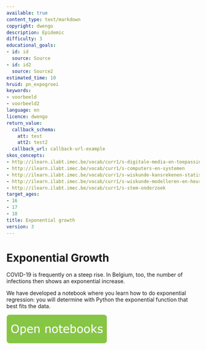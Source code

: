 ```yaml
---
available: true
content_type: text/markdown
copyright: dwengo
description: Epidemic
difficulty: 3
educational_goals:
- id: id
  source: Source
- id: id2
  source: Source2
estimated_time: 10
hruid: pn_expogroei
keywords:
- voorbeeld
- voorbeeld2
language: en
licence: dwengo
return_value:
  callback_schema:
    att: test
    att2: test2
  callback_url: callback-url-example
skos_concepts:
- http://ilearn.ilabt.imec.be/vocab/curr1/s-digitale-media-en-toepassingen
- http://ilearn.ilabt.imec.be/vocab/curr1/s-computers-en-systemen
- http://ilearn.ilabt.imec.be/vocab/curr1/s-wiskunde-kansrekenen-statistiek
- http://ilearn.ilabt.imec.be/vocab/curr1/s-wiskunde-modelleren-en-heuristiek
- http://ilearn.ilabt.imec.be/vocab/curr1/s-stem-onderzoek
target_ages:
- 16
- 17
- 18
title: Exponential growth
version: 3
---
```

# Exponential Growth

COVID-19 is frequently on a steep rise. In Belgium, too, the number of infections then shows an exponential increase.

We have developed a notebook where you learn how to do exponential regression: you will determine with Python the exponential function that best fits the data.

[![](embed/Knop.png "Button")](https://kiks.ilabt.imec.be/hub/tmplogin?id=1210_en "Epidemic Notebooks")